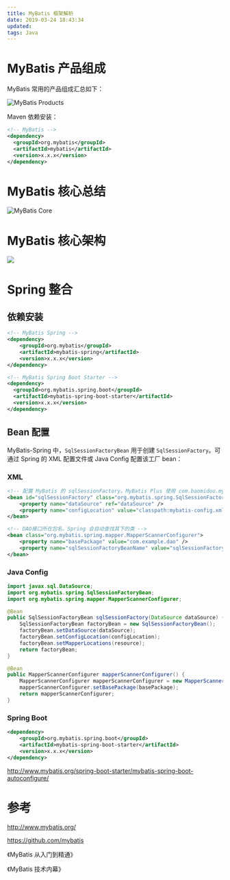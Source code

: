 ```yaml
---
title: MyBatis 框架解析
date: 2019-03-24 18:43:34
updated:
tags: Java
---
```


# MyBatis 产品组成

MyBatis 常用的产品组成汇总如下：

![MyBatis Products](/img/mybatis/mybatis_products.png)

Maven 依赖安装：

```xml
<!-- MyBatis -->
<dependency>
  <groupId>org.mybatis</groupId>
  <artifactId>mybatis</artifactId>
  <version>x.x.x</version>
</dependency>
```

# MyBatis 核心总结

![MyBatis Core](/img/mybatis/mybatis_core.png)

# MyBatis 核心架构

![](/img/mybatis/mybatis_core_architecture.png)

# Spring 整合

## 依赖安装

```xml
<!-- MyBatis Spring -->
<dependency>
    <groupId>org.mybatis</groupId>
    <artifactId>mybatis-spring</artifactId>
    <version>x.x.x</version>
</dependency>

<!-- MyBatis Spring Boot Starter -->
<dependency>
  <groupId>org.mybatis.spring.boot</groupId>
  <artifactId>mybatis-spring-boot-starter</artifactId>
  <version>x.x.x</version>
</dependency>
```

## Bean 配置

MyBatis-Spring 中，`SqlSessionFactoryBean` 用于创建 `SqlSessionFactory`。可通过 Spring 的 XML 配置文件或 Java Config 配置该工厂 bean：

### XML

```xml
<!-- 配置 MyBatis 的 sqlSessionFactory。MyBatis Plus 使用 com.baomidou.mybatisplus.spring.MybatisSqlSessionFactoryBean -->
<bean id="sqlSessionFactory" class="org.mybatis.spring.SqlSessionFactoryBean">
    <property name="dataSource" ref="dataSource" />
    <property name="configLocation" value="classpath:mybatis-config.xml"/>
</bean>

<!-- DAO接口所在包名，Spring 会自动查找其下的类 -->
<bean class="org.mybatis.spring.mapper.MapperScannerConfigurer">
    <property name="basePackage" value="com.example.dao" />
    <property name="sqlSessionFactoryBeanName" value="sqlSessionFactory"/>
</bean>
```

### Java Config

```java
import javax.sql.DataSource;
import org.mybatis.spring.SqlSessionFactoryBean;
import org.mybatis.spring.mapper.MapperScannerConfigurer;

@Bean
public SqlSessionFactoryBean sqlSessionFactory(DataSource dataSource) {
    SqlSessionFactoryBean factoryBean = new SqlSessionFactoryBean();
    factoryBean.setDataSource(dataSource);
    factoryBean.setConfigLocation(configLocation);
    factoryBean.setMapperLocations(resource);
    return factoryBean;
}

@Bean
public MapperScannerConfigurer mapperScannerConfigurer() {
    MapperScannerConfigurer mapperScannerConfigurer = new MapperScannerConfigurer();
    mapperScannerConfigurer.setBasePackage(basePackage);
    return mapperScannerConfigurer;
}
```

### Spring Boot

```xml
<dependency>
    <groupId>org.mybatis.spring.boot</groupId>
    <artifactId>mybatis-spring-boot-starter</artifactId>
    <version>x.x.x</version>
</dependency>
```

http://www.mybatis.org/spring-boot-starter/mybatis-spring-boot-autoconfigure/

# 参考

http://www.mybatis.org/

https://github.com/mybatis

《MyBatis 从入门到精通》

《MyBatis 技术内幕》